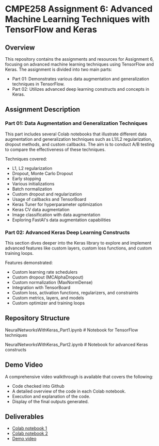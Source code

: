 # CMPE258 Assignment 6: Advanced Machine Learning Techniques with TensorFlow and Keras

## Overview
This repository contains the assignments and resources for Assignment 6, focusing on advanced machine learning techniques using TensorFlow and Keras. The assignment is divided into two main parts:

- Part 01: Demonstrates various data augmentation and generalization techniques in TensorFlow.
- Part 02: Utilizes advanced deep learning constructs and concepts in Keras.
  
## Assignment Description

### Part 01: Data Augmentation and Generalization Techniques
This part includes several Colab notebooks that illustrate different data augmentation and generalization techniques such as L1/L2 regularization, dropout methods, and custom callbacks. The aim is to conduct A/B testing to compare the effectiveness of these techniques.

Techniques covered:

- L1, L2 regularization
- Dropout, Monte Carlo Dropout
- Early stopping
- Various initializations
- Batch normalization
- Custom dropout and regularization
- Usage of callbacks and TensorBoard
- Keras Tuner for hyperparameter optimization
- Keras CV data augmentation
- Image classification with data augmentation
- Exploring FastAI's data augmentation capabilities

### Part 02: Advanced Keras Deep Learning Constructs
This section dives deeper into the Keras library to explore and implement advanced features like custom layers, custom loss functions, and custom training loops.

Features demonstrated:

- Custom learning rate schedulers
- Custom dropout (MCAlphaDropout)
- Custom normalization (MaxNormDense)
- Integration with TensorBoard
- Custom loss, activation functions, regularizers, and constraints
- Custom metrics, layers, and models
- Custom optimizer and training loops

## Repository Structure
NeuralNetworksWithKeras_Part1.ipynb  # Notebook for TensorFlow techniques

NeuralNetworksWithKeras_Part2.ipynb  # Notebook for advanced Keras constructs

## Demo Video
A comprehensive video walkthrough is available that covers the following:
- Code checked into Github
- A detailed overview of the code in each Colab notebook.
- Execution and explanation of the code.
- Display of the final outputs generated.

## Deliverables
- [Colab notebook 1](https://colab.research.google.com/drive/198Dkwbnmb5uBaCRMvWlCgeGEDUKmrPg2?usp=sharing)
- [Colab notebook 2](https://colab.research.google.com/drive/109Tz9_W8RNsFPmaJKOK1QK2n597Z2qIb?usp=sharing)
- [Demo video](https://drive.google.com/drive/folders/1OigcQ4XAF6XiWc39pStYb194x_J5n2gP?usp=drive_link)
